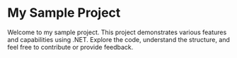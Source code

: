 
# My Sample Project

Welcome to my sample project. This project demonstrates various features and capabilities using .NET. Explore the code, understand the structure, and feel free to contribute or provide feedback.


